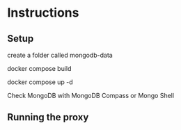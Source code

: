 # Instructions

## Setup
create a folder called mongodb-data

docker compose build

docker compose up -d

Check MongoDB with MongoDB Compass or Mongo Shell

## Running the proxy
